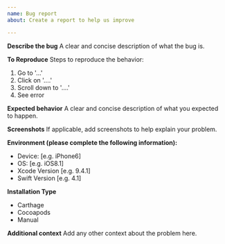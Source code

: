 ```yaml
---
name: Bug report
about: Create a report to help us improve

---
```


**Describe the bug**
A clear and concise description of what the bug is.

**To Reproduce**
Steps to reproduce the behavior:
1. Go to '...'
2. Click on '....'
3. Scroll down to '....'
4. See error

**Expected behavior**
A clear and concise description of what you expected to happen.

**Screenshots**
If applicable, add screenshots to help explain your problem.

**Environment (please complete the following information):**
 - Device: [e.g. iPhone6]
 - OS: [e.g. iOS8.1]
 - Xcode Version [e.g. 9.4.1]
 - Swift Version [e.g. 4.1]

**Installation Type**
 - Carthage
 - Cocoapods
 - Manual

**Additional context**
Add any other context about the problem here.
